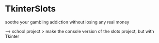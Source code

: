 # TkinterSlots

soothe your gambling addiction without losing any real money

--> school project > make the console version of the slots project, but with Tkinter
